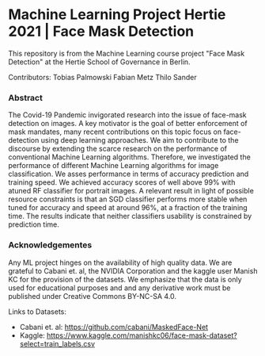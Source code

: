 # Machine Learning Project Hertie 2021 | Face Mask Detection

This repository is from the Machine Learning course project "Face Mask Detection" at the Hertie School of Governance in Berlin.

Contributors:
Tobias Palmowski
Fabian Metz
Thilo Sander


### Abstract

The Covid-19 Pandemic invigorated research into the issue of face-mask detection on images. A key motivator is the goal of better enforcement of mask mandates, many recent contributions on this topic focus on face-detection using deep learning approaches. We aim to contribute to the discourse by extending the scarce research on the performance of conventional Machine Learning algorithms. Therefore, we investigated the performance of different Machine Learning algorithms for image classification. We asses performance in terms of accuracy prediction and training speed. We achieved accuracy scores of well above 99% with atuned RF classifier for portrait images. A relevant result in light of possible resource constraints is that an SGD classifier performs more stable when tuned for accuracy and speed at around 96%, at a fraction of the training time.
The results indicate that neither classifiers usability is constrained by prediction time.


### Acknowledgementes

Any ML project hinges on the availability of high quality data. We are grateful to Cabani et. al, the NVIDIA Corporation and
the kaggle user Manish KC for the provision of the datasets. We emphasize that the data is only used for educational purposes and and any derivative work must be published under Creative Commons BY-NC-SA 4.0.

Links to Datasets:
- Cabani et. al: https://github.com/cabani/MaskedFace-Net
- Kaggle: https://www.kaggle.com/manishkc06/face-mask-dataset?select=train_labels.csv
